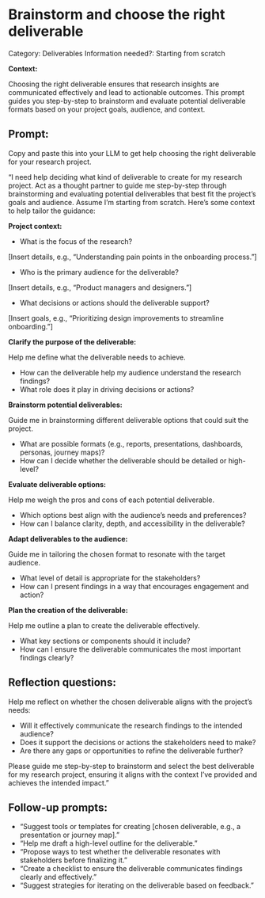 # Brainstorm and choose the right deliverable

Category: Deliverables
Information needed?: Starting from scratch

**Context:**

Choosing the right deliverable ensures that research insights are communicated effectively and lead to actionable outcomes. This prompt guides you step-by-step to brainstorm and evaluate potential deliverable formats based on your project goals, audience, and context.

## **Prompt:**

Copy and paste this into your LLM to get help choosing the right deliverable for your research project.

“I need help deciding what kind of deliverable to create for my research project. Act as a thought partner to guide me step-by-step through brainstorming and evaluating potential deliverables that best fit the project’s goals and audience. Assume I’m starting from scratch. Here’s some context to help tailor the guidance:

**Project context:**

- What is the focus of the research?

[Insert details, e.g., “Understanding pain points in the onboarding process.”]

- Who is the primary audience for the deliverable?

[Insert details, e.g., “Product managers and designers.”]

- What decisions or actions should the deliverable support?

[Insert goals, e.g., “Prioritizing design improvements to streamline onboarding.”]

**Clarify the purpose of the deliverable:**

Help me define what the deliverable needs to achieve.

- How can the deliverable help my audience understand the research findings?
- What role does it play in driving decisions or actions?

**Brainstorm potential deliverables:**

Guide me in brainstorming different deliverable options that could suit the project.

- What are possible formats (e.g., reports, presentations, dashboards, personas, journey maps)?
- How can I decide whether the deliverable should be detailed or high-level?

**Evaluate deliverable options:**

Help me weigh the pros and cons of each potential deliverable.

- Which options best align with the audience’s needs and preferences?
- How can I balance clarity, depth, and accessibility in the deliverable?

**Adapt deliverables to the audience:**

Guide me in tailoring the chosen format to resonate with the target audience.

- What level of detail is appropriate for the stakeholders?
- How can I present findings in a way that encourages engagement and action?

**Plan the creation of the deliverable:**

Help me outline a plan to create the deliverable effectively.

- What key sections or components should it include?
- How can I ensure the deliverable communicates the most important findings clearly?

## **Reflection questions:**

Help me reflect on whether the chosen deliverable aligns with the project’s needs:

- Will it effectively communicate the research findings to the intended audience?
- Does it support the decisions or actions the stakeholders need to make?
- Are there any gaps or opportunities to refine the deliverable further?

Please guide me step-by-step to brainstorm and select the best deliverable for my research project, ensuring it aligns with the context I’ve provided and achieves the intended impact.”

## **Follow-up prompts:**

- “Suggest tools or templates for creating [chosen deliverable, e.g., a presentation or journey map].”
- “Help me draft a high-level outline for the deliverable.”
- “Propose ways to test whether the deliverable resonates with stakeholders before finalizing it.”
- “Create a checklist to ensure the deliverable communicates findings clearly and effectively.”
- “Suggest strategies for iterating on the deliverable based on feedback.”